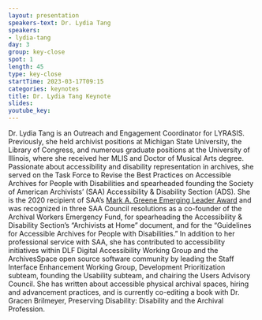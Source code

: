 ```yaml
---
layout: presentation
speakers-text: Dr. Lydia Tang
speakers:
- lydia-tang
day: 3
group: key-close
spot: 1
length: 45
type: key-close
startTime: 2023-03-17T09:15
categories: keynotes
title: Dr. Lydia Tang Keynote
slides:
youtube_key:
---
```


Dr. Lydia Tang is an Outreach and Engagement Coordinator for LYRASIS. Previously, she
held archivist positions at Michigan State University, the Library of Congress, and numerous
graduate positions at the University of Illinois, where she received her MLIS and Doctor of Musical
Arts degree. Passionate about accessibility and disability representation in archives, she served
on the Task Force to Revise the Best Practices on Accessible Archives for People with Disabilities
and spearheaded founding the Society of American Archivists’ (SAA) Accessibility & Disability
Section (ADS). She is the 2020 recipient of SAA’s [Mark A. Greene Emerging Leader
Award](https://www2.archivists.org/news/2020/mark-a-greene-emerging-leader-award-lydia-tang) and
was recognized in three SAA Council resolutions as a co-founder of the Archival Workers Emergency
Fund, for spearheading the Accessibility & Disability Section’s “Archivists at Home” document, and
for the “Guidelines for Accessible Archives for People with Disabilities.” In addition to her
professional service with SAA, she has contributed to accessibility initiatives within DLF Digital
Accessibility Working Group and the ArchivesSpace open source software community by leading the
Staff Interface Enhancement Working Group, Development Prioritization subteam, founding the
Usability subteam, and chairing the Users Advisory Council. She has written about accessible
physical archival spaces, hiring and advancement practices, and is currently co-editing a book
with Dr. Gracen Brilmeyer, Preserving Disability: Disability and the Archival Profession.
